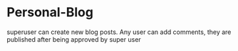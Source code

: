 # Personal-Blog
superuser can create new blog posts. Any user can add comments, they are published after being approved by super user 
